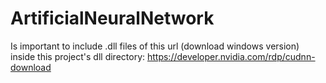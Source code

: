 # ArtificialNeuralNetwork

Is important to include .dll files of this url (download windows version) inside this project's dll directory: https://developer.nvidia.com/rdp/cudnn-download

